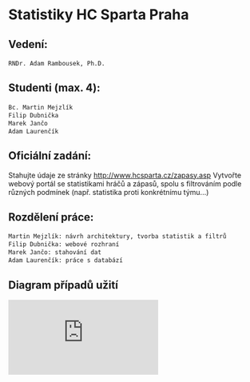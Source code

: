 # Statistiky HC Sparta Praha
## Vedení:

    RNDr. Adam Rambousek, Ph.D. 

## Studenti (max. 4):

    Bc. Martin Mejzlík
    Filip Dubnička
    Marek Jančo
    Adam Laurenčík
    
## Oficiální zadání:
Stahujte údaje ze stránky http://www.hcsparta.cz/zapasy.asp
Vytvořte webový portál se statistikami hráčů a zápasů, spolu s filtrováním podle různých podmínek (např. statistika proti konkrétnímu týmu...)

## Rozdělení práce:
    Martin Mejzlík: návrh architektury, tvorba statistik a filtrů
    Filip Dubnička: webové rozhraní
    Marek Jančo: stahování dat
    Adam Laurenčík: práce s databází
## Diagram případů užití
![alt text](https://github.com/martinm1/PB138/blob/devel/use-case.pdf)
